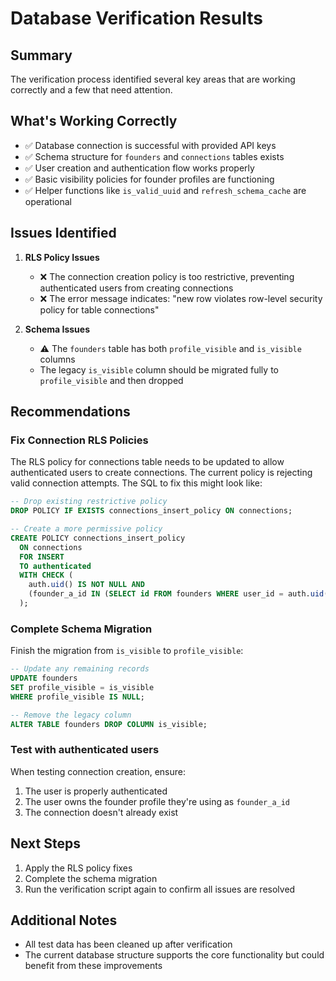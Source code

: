 # Database Verification Results

## Summary
The verification process identified several key areas that are working correctly and a few that need attention.

## What's Working Correctly
- ✅ Database connection is successful with provided API keys
- ✅ Schema structure for `founders` and `connections` tables exists
- ✅ User creation and authentication flow works properly
- ✅ Basic visibility policies for founder profiles are functioning
- ✅ Helper functions like `is_valid_uuid` and `refresh_schema_cache` are operational

## Issues Identified
1. **RLS Policy Issues**
   - ❌ The connection creation policy is too restrictive, preventing authenticated users from creating connections
   - ❌ The error message indicates: "new row violates row-level security policy for table connections"

2. **Schema Issues**
   - ⚠️ The `founders` table has both `profile_visible` and `is_visible` columns
   - The legacy `is_visible` column should be migrated fully to `profile_visible` and then dropped

## Recommendations

### Fix Connection RLS Policies
The RLS policy for connections table needs to be updated to allow authenticated users to create connections. The current policy is rejecting valid connection attempts. The SQL to fix this might look like:

```sql
-- Drop existing restrictive policy
DROP POLICY IF EXISTS connections_insert_policy ON connections;

-- Create a more permissive policy
CREATE POLICY connections_insert_policy
  ON connections
  FOR INSERT
  TO authenticated
  WITH CHECK (
    auth.uid() IS NOT NULL AND
    (founder_a_id IN (SELECT id FROM founders WHERE user_id = auth.uid()))
  );
```

### Complete Schema Migration
Finish the migration from `is_visible` to `profile_visible`:

```sql
-- Update any remaining records
UPDATE founders 
SET profile_visible = is_visible 
WHERE profile_visible IS NULL;

-- Remove the legacy column
ALTER TABLE founders DROP COLUMN is_visible;
```

### Test with authenticated users
When testing connection creation, ensure:
1. The user is properly authenticated
2. The user owns the founder profile they're using as `founder_a_id`
3. The connection doesn't already exist

## Next Steps
1. Apply the RLS policy fixes
2. Complete the schema migration
3. Run the verification script again to confirm all issues are resolved

## Additional Notes
- All test data has been cleaned up after verification
- The current database structure supports the core functionality but could benefit from these improvements
